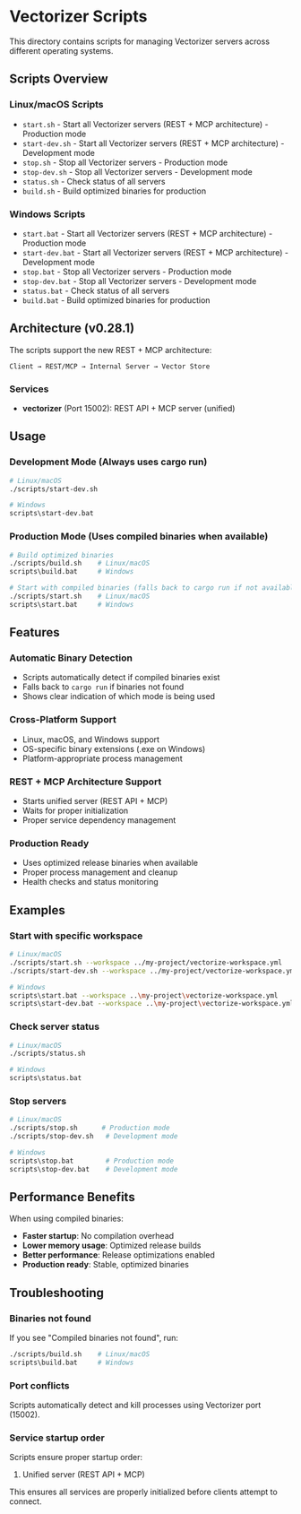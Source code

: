 # Vectorizer Scripts

This directory contains scripts for managing Vectorizer servers across different operating systems.

## Scripts Overview

### Linux/macOS Scripts
- `start.sh` - Start all Vectorizer servers (REST + MCP architecture) - Production mode
- `start-dev.sh` - Start all Vectorizer servers (REST + MCP architecture) - Development mode
- `stop.sh` - Stop all Vectorizer servers - Production mode
- `stop-dev.sh` - Stop all Vectorizer servers - Development mode
- `status.sh` - Check status of all servers
- `build.sh` - Build optimized binaries for production

### Windows Scripts
- `start.bat` - Start all Vectorizer servers (REST + MCP architecture) - Production mode
- `start-dev.bat` - Start all Vectorizer servers (REST + MCP architecture) - Development mode
- `stop.bat` - Stop all Vectorizer servers - Production mode
- `stop-dev.bat` - Stop all Vectorizer servers - Development mode
- `status.bat` - Check status of all servers
- `build.bat` - Build optimized binaries for production

## Architecture (v0.28.1)

The scripts support the new REST + MCP architecture:

```
Client → REST/MCP → Internal Server → Vector Store
```

### Services
- **vectorizer** (Port 15002): REST API + MCP server (unified)

## Usage

### Development Mode (Always uses cargo run)
```bash
# Linux/macOS
./scripts/start-dev.sh

# Windows
scripts\start-dev.bat
```

### Production Mode (Uses compiled binaries when available)
```bash
# Build optimized binaries
./scripts/build.sh    # Linux/macOS
scripts\build.bat     # Windows

# Start with compiled binaries (falls back to cargo run if not available)
./scripts/start.sh    # Linux/macOS
scripts\start.bat     # Windows
```

## Features

### Automatic Binary Detection
- Scripts automatically detect if compiled binaries exist
- Falls back to `cargo run` if binaries not found
- Shows clear indication of which mode is being used

### Cross-Platform Support
- Linux, macOS, and Windows support
- OS-specific binary extensions (.exe on Windows)
- Platform-appropriate process management

### REST + MCP Architecture Support
- Starts unified server (REST API + MCP)
- Waits for proper initialization
- Proper service dependency management

### Production Ready
- Uses optimized release binaries when available
- Proper process management and cleanup
- Health checks and status monitoring

## Examples

### Start with specific workspace
```bash
# Linux/macOS
./scripts/start.sh --workspace ../my-project/vectorize-workspace.yml
./scripts/start-dev.sh --workspace ../my-project/vectorize-workspace.yml

# Windows
scripts\start.bat --workspace ..\my-project\vectorize-workspace.yml
scripts\start-dev.bat --workspace ..\my-project\vectorize-workspace.yml
```

### Check server status
```bash
# Linux/macOS
./scripts/status.sh

# Windows
scripts\status.bat
```

### Stop servers
```bash
# Linux/macOS
./scripts/stop.sh      # Production mode
./scripts/stop-dev.sh   # Development mode

# Windows
scripts\stop.bat        # Production mode
scripts\stop-dev.bat    # Development mode
```

## Performance Benefits

When using compiled binaries:
- **Faster startup**: No compilation overhead
- **Lower memory usage**: Optimized release builds
- **Better performance**: Release optimizations enabled
- **Production ready**: Stable, optimized binaries

## Troubleshooting

### Binaries not found
If you see "Compiled binaries not found", run:
```bash
./scripts/build.sh    # Linux/macOS
scripts\build.bat     # Windows
```

### Port conflicts
Scripts automatically detect and kill processes using Vectorizer port (15002).

### Service startup order
Scripts ensure proper startup order:
1. Unified server (REST API + MCP)

This ensures all services are properly initialized before clients attempt to connect.

